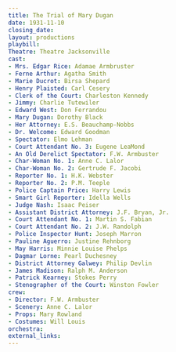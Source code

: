 ```yaml
---
title: The Trial of Mary Dugan
date: 1931-11-10
closing_date:
layout: productions
playbill:
Theatre: Theatre Jacksonville
cast:
- Mrs. Edgar Rice: Adamae Armbruster
- Ferne Arthur: Agatha Smith
- Marie Ducrot: Birsa Shepard
- Henry Plaisted: Carl Cesery
- Clerk of the Court: Charleston Kennedy
- Jimmy: Charlie Tutewiler
- Edward West: Don Ferrandou
- Mary Dugan: Dorothy Black
- Her Attorney: E.S. Beauchamp-Nobbs
- Dr. Welcome: Edward Goodman
- Spectator: Elmo Lehman
- Court Attendant No. 3: Eugene LeaMond
- An Old Derelict Spectator: F.W. Armbuster
- Char-Woman No. 1: Anne C. Lalor
- Char-Woman No. 2: Gertrude F. Jacobi
- Reporter No. 1: H.K. Webster
- Reporter No. 2: P.M. Teeple
- Police Captain Price: Harry Lewis
- Smart Girl Reporter: Idella Wells
- Judge Nash: Isaac Peiser
- Assistant District Attorney: J.F. Bryan, Jr.
- Court Attendant No. 1: Martin S. Fabian
- Court Attendant No. 2: J.W. Randolph
- Police Inspector Hunt: Joseph Marron
- Pauline Aguerro: Justine Rehnborg
- May Harris: Minnie Louise Phelps
- Dagmar Lorne: Pearl Duchesney
- District Attorney Galwey: Philip Devlin
- James Madison: Ralph M. Anderson
- Patrick Kearney: Stokes Perry
- Stenographer of the Court: Winston Fowler
crew:
- Director: F.W. Armbuster
- Scenery: Anne C. Lalor
- Props: Mary Rowland
- Costumes: Will Louis
orchestra:
external_links:
---
```

